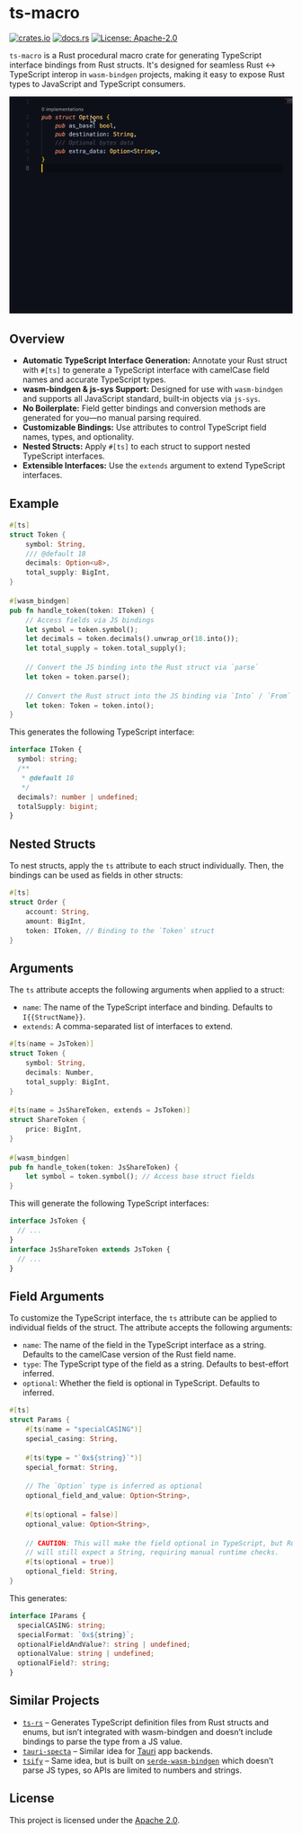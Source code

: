 # ts-macro

[![crates.io](https://img.shields.io/crates/v/ts-macro?color=ffc933)](https://crates.io/crates/ts-macro)
[![docs.rs](https://img.shields.io/docsrs/ts-macro)](https://docs.rs/ts-macro)
[![License:
Apache-2.0](https://img.shields.io/badge/License-Apache%202.0-23454d)](./LICENSE)

`ts-macro` is a Rust procedural macro crate for generating TypeScript interface
bindings from Rust structs. It's designed for seamless Rust <-> TypeScript
interop in `wasm-bindgen` projects, making it easy to expose Rust types to
JavaScript and TypeScript consumers.

![TypeScript interface doc comment preview](assets/ts-macro-comment.gif)

## Overview

- **Automatic TypeScript Interface Generation:** Annotate your Rust struct with
  `#[ts]` to generate a TypeScript interface with camelCase field names and
  accurate TypeScript types.
- **wasm-bindgen & js-sys Support:** Designed for use with `wasm-bindgen` and
  supports all JavaScript standard, built-in objects via `js-sys`.
- **No Boilerplate:** Field getter bindings and conversion methods are generated
  for you—no manual parsing required.
- **Customizable Bindings:** Use attributes to control TypeScript field names,
  types, and optionality.
- **Nested Structs:** Apply `#[ts]` to each struct to support nested TypeScript
  interfaces.
- **Extensible Interfaces:** Use the `extends` argument to extend TypeScript
  interfaces.

## Example

```rust
#[ts]
struct Token {
    symbol: String,
    /// @default 18
    decimals: Option<u8>,
    total_supply: BigInt,
}

#[wasm_bindgen]
pub fn handle_token(token: IToken) {
    // Access fields via JS bindings
    let symbol = token.symbol();
    let decimals = token.decimals().unwrap_or(18.into());
    let total_supply = token.total_supply();

    // Convert the JS binding into the Rust struct via `parse`
    let token = token.parse();

    // Convert the Rust struct into the JS binding via `Into` / `From`
    let token: Token = token.into();
}
```

This generates the following TypeScript interface:

```typescript
interface IToken {
  symbol: string;
  /**
   * @default 18
   */
  decimals?: number | undefined;
  totalSupply: bigint;
}
```

## Nested Structs

To nest structs, apply the `ts` attribute to each struct individually. Then, the
bindings can be used as fields in other structs:

```rust
#[ts]
struct Order {
    account: String,
    amount: BigInt,
    token: IToken, // Binding to the `Token` struct
}
```

## Arguments

The `ts` attribute accepts the following arguments when applied to a struct:

- `name`: The name of the TypeScript interface and binding. Defaults to
  `I{{StructName}}`.
- `extends`: A comma-separated list of interfaces to extend.

```rust
#[ts(name = JsToken)]
struct Token {
    symbol: String,
    decimals: Number,
    total_supply: BigInt,
}

#[ts(name = JsShareToken, extends = JsToken)]
struct ShareToken {
    price: BigInt,
}

#[wasm_bindgen]
pub fn handle_token(token: JsShareToken) {
    let symbol = token.symbol(); // Access base struct fields
}
```

This will generate the following TypeScript interfaces:

```typescript
interface JsToken {
  // ...
}
interface JsShareToken extends JsToken {
  // ...
}
```

## Field Arguments

To customize the TypeScript interface, the `ts` attribute can be applied to
individual fields of the struct. The attribute accepts the following arguments:

- `name`: The name of the field in the TypeScript interface as a string.
  Defaults to the camelCase version of the Rust field name.
- `type`: The TypeScript type of the field as a string. Defaults to best-effort
  inferred.
- `optional`: Whether the field is optional in TypeScript. Defaults to inferred.

```rust
#[ts]
struct Params {
    #[ts(name = "specialCASING")]
    special_casing: String,

    #[ts(type = "`0x${string}`")]
    special_format: String,

    // The `Option` type is inferred as optional
    optional_field_and_value: Option<String>,

    #[ts(optional = false)]
    optional_value: Option<String>,

    // CAUTION: This will make the field optional in TypeScript, but Rust
    // will still expect a String, requiring manual runtime checks.
    #[ts(optional = true)]
    optional_field: String,
}
```

This generates:

```typescript
interface IParams {
  specialCASING: string;
  specialFormat: `0x${string}`;
  optionalFieldAndValue?: string | undefined;
  optionalValue: string | undefined;
  optionalField?: string;
}
```

## Similar Projects

- [`ts-rs`](https://github.com/Aleph-Alpha/ts-rs) – Generates TypeScript
  definition files from Rust structs and enums, but isn’t integrated with
  wasm-bindgen and doesn’t include bindings to parse the type from a JS value.
- [`tauri-specta`](https://docs.rs/tauri-specta/) – Similar idea for
  [Tauri](https://tauri.app/) app backends.
- [`tsify`](https://github.com/madonoharu/tsify) – Same idea, but is built on
  [`serde-wasm-bindgen`](https://github.com/RReverser/serde-wasm-bindgen) which
  doesn’t parse JS types, so APIs are limited to numbers and strings.

## License

This project is licensed under the [Apache 2.0](../LICENSE).

